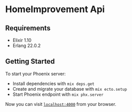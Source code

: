 # HomeImprovement Api

## Requirements

- Elixir 1.10
- Erlang 22.0.2

## Getting Started

To start your Phoenix server:

  * Install dependencies with `mix deps.get`
  * Create and migrate your database with `mix ecto.setup`
  * Start Phoenix endpoint with `mix phx.server`

Now you can visit [`localhost:4000`](http://localhost:4000) from your browser.
